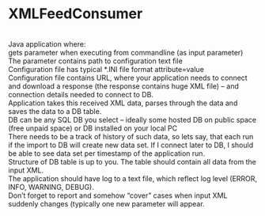 # XMLFeedConsumer
</br>Java application where:
</br>gets parameter when executing from commandline (as input parameter)
</br>The parameter contains path to configuration text file
</br>Configuration file has typical *.INI file format  attribute=value
</br>Configuration file contains URL, where your application needs to connect and download a response (the response contains huge XML file) – and connection details needed to connect to DB.
</br>Application takes this received XML data, parses through the data and saves the data to a DB table.
</br>DB can be any SQL DB you select – ideally some hosted DB on public space (free unpaid space) or DB installed on your local PC
</br>There needs to be a track of history of such data, so lets say, that each run if the import to DB will create new data set. If I connect later to DB, I should be able to see data set per timestamp of the application run.
</br>Structure of DB table is up to you. The table should contain all data from the input XML.
</br>The application should have log to a text file, which reflect log level (ERROR, INFO, WARNING, DEBUG).
</br>Don’t forget to report and somehow “cover” cases when input XML suddenly changes (typically one new parameter will appear.
